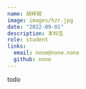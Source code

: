```yaml
---
name: 胡梓锐
image: images/hzr.jpg
date: "2022-09-01"
description: 本科生
role: student
links:
  email: none@none.none
  github: none
---
```


todo
